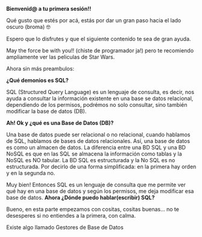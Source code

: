 **Bienvenid@ a tu primera sesión!!**

Qué gusto que estés por acá, estás por dar un gran paso hacia el lado oscuro (broma) 🤓

Espero que lo disfrutes y que el siguiente contenido te sea de gran ayuda.

May the force be with you!! (chiste de programador ja!) pero te recomiendo ampliamente ver las peliculas de Star Wars.

Ahora sin más preambulos:  


**¿Qué demonios es SQL?**

SQL (Structured Query Language) es un lenguaje de consulta, es decir, nos ayuda a consultar la información existente en una base se datos relacional, dependiendo de los permisos, podrémos no solo consultar, 
sino también modificar la base de datos (DB).

**Ah! Ok y ¿qué es una Base de Datos (DB)?**

Una base de datos puede ser relacional o no relacional, cuando hablamos de SQL, hablamos de bases de datos relacionales. Así, una base de datos es como un almacen de datos. La diferencia entre una 
BD SQL y una BD NoSQL es que en las SQL se almacena la información como tablas y la NoSQL es NO tabular. La BD SQL es estructurada y la No SQL es no estructurada. Por decirlo de una forma simplificada:
en la primera hay orden y en la segunda no.

Muy bien! Entonces SQL es un lenguaje de consulta que me permite ver qué hay en una base de datos y según los permisos, me deja modificar esa base de datos.
**Ahora ¿Dónde puedo hablar(escribir) SQL?**

Bueno, en esta parte empezamos con cositas, cositas buenas... no te desesperes si no entiendes a la primera, con calma.

Existe algo llamado Gestores de Base de Datos 
